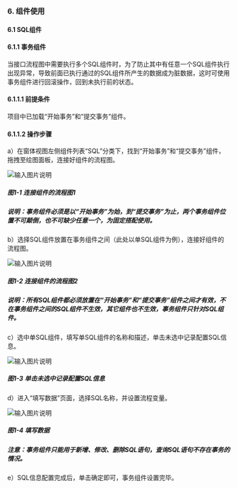 ### 6. 组件使用

#### 6.1 SQL组件

#### 6.1.1 事务组件

当接口流程图中需要执行多个SQL组件时，为了防止其中有任意一个SQL组件执行出现异常，导致前面已执行通过的SQL组件所产生的数据成为脏数据，这时可使用事务组件进行回滚操作，回到未执行前的状态。

#### 6.1.1.1 前提条件

项目中已加载“开始事务”和“提交事务”组件。

#### 6.1.1.2 操作步骤

a）在窗体视图左侧组件列表“SQL”分类下，找到“开始事务”和“提交事务”组件，拖拽至绘图面板，连接好组件的流程图。

![输入图片说明](../../../../images/SoFlu%EF%BC%88%E5%90%8E%E7%AB%AF%EF%BC%89%E5%BC%80%E5%8F%91%E5%B9%B3%E5%8F%B0/1.%20%E6%9C%80%E6%96%B0%E7%89%88%E6%9C%AC%20-%20%E6%9B%B4%E6%96%B0%E6%97%A5%E6%9C%9F%20-%202022.10.08/6.%20%E7%BB%84%E4%BB%B6%E4%BD%BF%E7%94%A8/1.%20SQL%E7%BB%84%E4%BB%B6/image.png)

##### 图1-1 连接组件的流程图1

##### 说明：事务组件必须是以“开始事务”为始，到“提交事务”为止，两个事务组件位置不可颠倒，也不可缺少任意一个，为固定搭配使用。

b）选择SQL组件放置在事务组件之间（此处以单SQL组件为例），连接好组件的流程图。

![输入图片说明](../../../../images/SoFlu%EF%BC%88%E5%90%8E%E7%AB%AF%EF%BC%89%E5%BC%80%E5%8F%91%E5%B9%B3%E5%8F%B0/1.%20%E6%9C%80%E6%96%B0%E7%89%88%E6%9C%AC%20-%20%E6%9B%B4%E6%96%B0%E6%97%A5%E6%9C%9F%20-%202022.10.08/6.%20%E7%BB%84%E4%BB%B6%E4%BD%BF%E7%94%A8/1.%20SQL%E7%BB%84%E4%BB%B6/1-2.png)

##### 图1-2 连接组件的流程图2

##### 说明：所有SQL组件都必须放置在“开始事务”和“提交事务”组件之间才有效，不在事务组件之间的SQL组件不生效，其它组件也不生效，事务组件只针对SQL组件。

c）选中单SQL组件，填写单SQL组件的名称和描述，单击未选中记录配置SQL信息。

![输入图片说明](../../../../images/SoFlu%EF%BC%88%E5%90%8E%E7%AB%AF%EF%BC%89%E5%BC%80%E5%8F%91%E5%B9%B3%E5%8F%B0/1.%20%E6%9C%80%E6%96%B0%E7%89%88%E6%9C%AC%20-%20%E6%9B%B4%E6%96%B0%E6%97%A5%E6%9C%9F%20-%202022.10.08/6.%20%E7%BB%84%E4%BB%B6%E4%BD%BF%E7%94%A8/1.%20SQL%E7%BB%84%E4%BB%B6/1-3.png)

##### 图1-3 单击未选中记录配置SQL信息

d）进入“填写数据”页面，选择SQL名称，并设置流程变量。

![输入图片说明](../../../../images/SoFlu%EF%BC%88%E5%90%8E%E7%AB%AF%EF%BC%89%E5%BC%80%E5%8F%91%E5%B9%B3%E5%8F%B0/1.%20%E6%9C%80%E6%96%B0%E7%89%88%E6%9C%AC%20-%20%E6%9B%B4%E6%96%B0%E6%97%A5%E6%9C%9F%20-%202022.10.08/6.%20%E7%BB%84%E4%BB%B6%E4%BD%BF%E7%94%A8/1.%20SQL%E7%BB%84%E4%BB%B6/1-4.png)

##### 图1-4 填写数据

##### 注意：事务组件只能用于新增、修改、删除SQL语句，查询SQL语句不存在事务的情况。

e）SQL信息配置完成后，单击确定即可，事务组件设置完毕。
